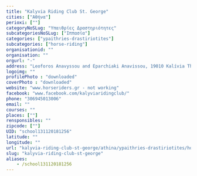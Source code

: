 ```yaml
---
title: "Kalyvia Riding Club St. George"
cities: ["Αθήνα"]
perioxi: [""]
categoryNoSLug: "Υπαιθρίες Δραστηριότητες"
subcategoriesNoSLug: ["Ιππασία"]
categories: ["ypaithries-drastiriotites"]
subcategories: ["horse-riding"]
organisationid: ""
organisation: ""
orgurl: "-"
address: "Leoforos Anavyssou and Eparchiaki Anavissou, 19010 Kalívia Thorikoú, Attiki, Greece"
logoimg: ""
profilePhoto : "downloaded"
coverPhoto : "downloaded"
website: "www.horseriders.gr - not working"
facebook: "www.facebook.com/kalyviaridingclub/"
phone: "306945013006"
email: ""
courses: ""
places: [""]
rensponsibles: ""
zipcode: [""]
UID: "school131120181256"
latitude: ""
longitude: ""
url: "kalyvia-riding-club-st-george/athina/ypaithries-drastiriotites/horse-riding"
slug: "kalyvia-riding-club-st-george"
aliases:
    - /school131120181256
---
```





